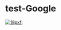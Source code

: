 # test-Google
[1]: https://www.google.com
[![ 18pxf ](https://user-images.githubusercontent.com/142712528/262297354-862bd8a9-8697-4083-ab63-eabaf3714bd8.png)][1];
